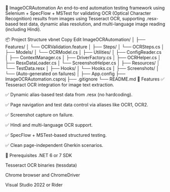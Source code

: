 📄 ImageOCRAutomation
An end-to-end automation testing framework using Selenium + SpecFlow + MSTest for validating OCR (Optical Character Recognition) results from images using Tesseract OCR, supporting .resx-based test data, dynamic alias resolution, and multi-language image reading (including Hindi).

📦 Project Structure
vbnet
Copy
Edit
ImageOCRAutomation/
│
├── Features/
│   └── OCRValidation.feature
│
├── Steps/
│   └── OCRSteps.cs
│
├── Models/
│   └── OCRModel.cs
│
├── Utilities/
│   ├── ConfigReader.cs
│   ├── ContextManager.cs
│   ├── DriverFactory.cs
│   ├── OCRHelper.cs
│   ├── ResxDataLoader.cs
│   └── ScreenshotHelper.cs
│
├── Resources/
│   └── TestData.resx
│
├── Hooks/
│   └── Hooks.cs
│
├── Screenshots/
│   └── (Auto-generated on failures)
│
├── App.config
├── ImageOCRAutomation.csproj
├── .gitignore
└── README.md
🚀 Features
✅ Tesseract OCR integration for image text extraction.

✅ Dynamic alias-based test data from .resx (no hardcoding).

✅ Page navigation and test data control via aliases like OCR1, OCR2.

✅ Screenshot capture on failure.

✅ Hindi and multi-language OCR support.

✅ SpecFlow + MSTest-based structured testing.

✅ Clean page-independent Gherkin scenarios.

🔧 Prerequisites
.NET 6 or 7 SDK

Tesseract OCR binaries (tessdata)

Chrome browser and ChromeDriver

Visual Studio 2022 or Rider
